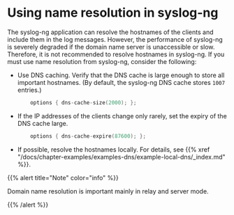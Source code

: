 ---
---
<!-- DISCLAIMER: This file is based on the syslog-ng Open Source Edition documentation https://github.com/balabit/syslog-ng-ose-guides/commit/2f4a52ee61d1ea9ad27cb4f3168b95408fddfdf2 and is used under the terms of The syslog-ng Open Source Edition Documentation License. The file has been modified by Axoflow. -->
# Using name resolution in syslog-ng

The syslog-ng application can resolve the hostnames of the clients and include them in the log messages. However, the performance of syslog-ng is severely degraded if the domain name server is unaccessible or slow. Therefore, it is not recommended to resolve hostnames in syslog-ng. If you must use name resolution from syslog-ng, consider the following:

  - Use DNS caching. Verify that the DNS cache is large enough to store all important hostnames. (By default, the syslog-ng DNS cache stores `1007` entries.)
    
    ```c
        options { dns-cache-size(2000); };
    ```

  - If the IP addresses of the clients change only rarely, set the expiry of the DNS cache large.
    
    ```c
        options { dns-cache-expire(87600); };
    ```

  - If possible, resolve the hostnames locally. For details, see {{% xref "/docs/chapter-examples/examples-dns/example-local-dns/_index.md" %}}.

{{% alert title="Note" color="info" %}}

Domain name resolution is important mainly in relay and server mode.

{{% /alert %}}
